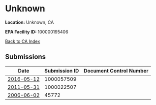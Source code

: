 # Unknown

**Location:** Unknown, CA

**EPA Facility ID:** 100000195406

[Back to CA Index](../../index.md)

## Submissions

| Date | Submission ID | Document Control Number |
|------|--------------|-------------------------|
| [2016-05-12](submissions/1000057509.md) | 1000057509 |  |
| [2011-05-31](submissions/1000022507.md) | 1000022507 |  |
| [2006-06-02](submissions/45772.md) | 45772 |  |
